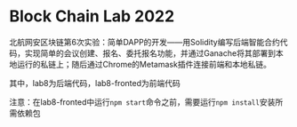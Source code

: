 # Block Chain Lab 2022

北航网安区块链第6次实验：简单DAPP的开发——用Solidity编写后端智能合约代码，实现简单的会议创建、报名、委托报名功能，并通过Ganache将其部署到本地运行的私链上；随后通过Chrome的Metamask插件连接前端和本地私链。



其中，lab8为后端代码，lab8-fronted为前端代码

注意：在lab8-fronted中运行`npm start`命令之前，需要运行`npm install`安装所需依赖包